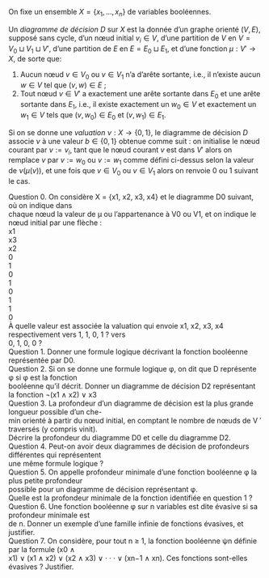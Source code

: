 On fixe un ensemble $X = \{x_1, ... , x_n\}$ de variables booléennes.

Un *diagramme de décision* $D$ sur $X$ est la donnée d’un graphe orienté $(V, E)$, supposé sans cycle, d’un nœud initial $v_i \in V$, d’une partition de $V$ en $V =  V_0 \sqcup V_1 \sqcup V'$, d’une partition de $E$ en $E = E_0 \sqcup E_1$, et d’une fonction $μ : V' \to X$, de sorte que:
1) Aucun nœud  $v \in V_0$ ou $v \in V_1$ n’a d’arête sortante, i.e., il n’existe aucun $w \in V$ tel que $(v, w) \in E$ ;
2) Tout nœud $v \in V'$ a exactement une arête sortante dans $E_0$ et une arête sortante dans $E_1$, i.e., il existe exactement un $w_0 \in V$ et exactement un $w_1 \in V$ tels que $(v, w_0) \in E_0$ et $(v, w_1) \in E_1$.

Si on se donne une *valuation* $\nu :  X \to \{0, 1\}$, le diagramme de décision $D$ associe $\nu$ à une valeur $b \in \{0, 1\}$ obtenue comme suit : on initialise le nœud courant par $v := v_i$, tant que le nœud courant $v$ est dans $V'$ alors on remplace $v$ par $v := w_0$ ou $v := w_1$ comme défini ci-dessus selon la valeur de $\nu(μ(v))$, et une fois que $v\in V_0$ ou $v \in V_1$ alors on renvoie $0$ ou $1$ suivant le cas.

Question 0.  On considère  X  =  {x1, x2, x3, x4}  et le diagramme  D0  suivant, où on indique dans  
chaque nœud la valeur de  μ  ou l’appartenance à  V0  ou  V1, et on indique le nœud initial par une flèche :  
x1  
x3  
x2  
0  
1  
0  
1  
0  
1  
1  
0  
À quelle valeur est associée la valuation qui envoie  x1, x2, x3, x4  respectivement vers  1,  1,  0,  1  ? vers  
0,  1,  0,  0  ?  
Question 1.  Donner une formule logique décrivant la fonction booléenne représentée par  D0.  
Question 2.  Si on se donne une formule logique  φ, on dit que  D  représente  φ  si  φ  est la fonction  
booléenne qu’il décrit. Donner un diagramme de décision  D2  représentant la fonction  ¬(x1  ∧  x2)  ∨  x3  
Question 3.  La  profondeur  d’un diagramme de décision est la plus grande longueur possible d’un che-  
min orienté à partir du nœud initial, en comptant le nombre de nœuds de  V  ′  traversés (y compris  vinit).  
Décrire la profondeur du diagramme  D0  et celle du diagramme  D2.  
Question 4.  Peut-on avoir deux diagrammes de décision de profondeurs différentes qui représentent  
une même formule logique ?  
Question 5.  On appelle  profondeur minimale  d’une fonction booléenne  φ  la plus petite profondeur  
possible pour un diagramme de décision représentant  φ.  
Quelle est la profondeur minimale de la fonction identifiée en question 1 ?  
Question 6.  Une fonction booléenne  φ  sur  n  variables est dite  évasive  si sa profondeur minimale est  
de  n. Donner un exemple d’une famille infinie de fonctions évasives, et justifier.  
Question 7.  On considère, pour tout  n  ≥  1, la fonction booléenne  ψn  définie par la formule  (x0  ∧  
x1)  ∨  (x1  ∧  x2)  ∨  (x2  ∧  x3)  ∨ · · · ∨  (xn−1  ∧  xn). Ces fonctions sont-elles évasives ? Justifier.
<!--stackedit_data:
eyJoaXN0b3J5IjpbLTE1MjY4MTIwNTldfQ==
-->